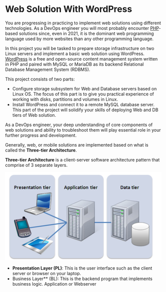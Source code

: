 # Web Solution With WordPress
You are progressing in practicing to implement web solutions using different technologies. As a DevOps engineer you will most probably encounter [PHP](https://www.php.net/)-based solutions since, even in 2021, it is the dominant web programming language used by more websites than any other programming language.

In this project you will be tasked to prepare storage infrastructure on two Linux servers and implement a basic web solution using WordPress. [WordPress](https://en.wikipedia.org/wiki/WordPress) is a free and open-source content management system written in PHP and paired with MySQL or MariaDB as its backend Relational Database Management System (RDBMS).

This project consists of two parts:
- Configure storage subsystem for Web and Database servers based on Linux OS. The focus of this part is to give you practical experience of working with disks, partitions and volumes in Linux.
- Install WordPress and connect it to a remote MySQL database server. This part of the project will solidify your skills of deploying Web and DB tiers of Web solution.

As a DevOps engineer, your deep understanding of core components of web solutions and ability to troubleshoot them will play essential role in your further progress and development.

Generally, web, or mobile solutions are implemented based on what is called the **Three-tier Architecture**.

**Three-tier Architecture** is a client-server software architecture pattern that comprise of 3 separate layers.

![](./images/six.jpeg)

- **Presentation Layer (PL)**: This is the user interface such as the client server or browser on your laptop.
- Business Layer** (BL): This is the backend program that implements business logic. Application or Webserver


